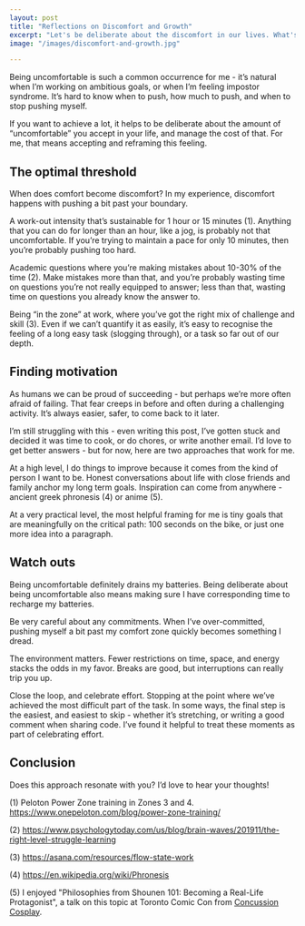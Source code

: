 ```yaml
---
layout: post
title: "Reflections on Discomfort and Growth"
excerpt: "Let's be deliberate about the discomfort in our lives. What's the optimal threshold for discomfort that sustainably fuels growth? How to find motivation for staying uncomfortable? And how should we manage the risks of over doing it?"
image: "/images/discomfort-and-growth.jpg"

---
```

Being uncomfortable is such a common occurrence for me - it’s natural when I’m working on ambitious goals, or when I’m feeling impostor syndrome. It’s hard to know when to push, how much to push, and when to stop pushing myself. 

If you want to achieve a lot, it helps to be deliberate about the amount of “uncomfortable” you accept in your life, and manage the cost of that. For me, that means accepting and reframing this feeling. 

## The optimal threshold

When does comfort become discomfort? 
In my experience, discomfort happens with pushing a bit past your boundary. 

A work-out intensity that’s sustainable for 1 hour or 15 minutes (1). Anything that you can do for longer than an hour, like a jog, is probably not that uncomfortable. If you’re trying to maintain a pace for only 10 minutes, then you’re probably pushing too hard.

Academic questions where you’re making mistakes about 10-30% of the time (2). Make mistakes more than that, and you’re probably wasting time on questions you’re not really equipped to answer; less than that, wasting time on questions you already know the answer to.

Being “in the zone” at work, where you’ve got the right mix of challenge and skill (3). Even if we can’t quantify it as easily, it’s easy to recognise the feeling of a long easy task (slogging through), or a task so far out of our depth.

## Finding motivation
As humans we can be proud of succeeding - but perhaps we’re more often afraid of failing. That fear creeps in before and often during a challenging activity. It’s always easier, safer, to come back to it later. 

I’m still struggling with this - even writing this post, I’ve gotten stuck and decided it was time to cook, or do chores, or write another email. I’d love to get better answers - but for now, here are two approaches that work for me.

At a high level, I do things to improve because it comes from the kind of person I want to be. Honest conversations about life with close friends and family anchor my long term goals. Inspiration can come from anywhere - ancient greek phronesis (4) or anime (5).

At a very practical level, the most helpful framing for me is tiny goals that are meaningfully on the critical path: 100 seconds on the bike, or just one more idea into a paragraph. 

## Watch outs
Being uncomfortable definitely drains my batteries. Being deliberate about being uncomfortable also means making sure I have corresponding time to recharge my batteries.

Be very careful about any commitments. When I’ve over-committed, pushing myself a bit past my comfort zone quickly becomes something I dread. 

The environment matters. Fewer restrictions on time, space, and energy stacks the odds in my favor. Breaks are good, but interruptions can really trip you up. 

Close the loop, and celebrate effort. Stopping at the point where we’ve achieved the most difficult part of the task. In some ways, the final step is the easiest, and easiest to skip - whether it’s stretching, or writing a good comment when sharing code. I’ve found it helpful to treat these moments as part of celebrating effort. 

## Conclusion
Does this approach resonate with you? I’d love to hear your thoughts!

(1) Peloton Power Zone training in Zones 3 and 4. 
https://www.onepeloton.com/blog/power-zone-training/

(2) https://www.psychologytoday.com/us/blog/brain-waves/201911/the-right-level-struggle-learning

(3) https://asana.com/resources/flow-state-work

(4) https://en.wikipedia.org/wiki/Phronesis

(5) I enjoyed "Philosophies from Shounen 101: Becoming a Real-Life Protagonist", a talk on this topic at Toronto Comic Con from [Concussion Cosplay](https://fanexpohq.com/comicontoronto/guests/concussioncosplay/).
